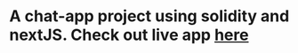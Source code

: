 # A chat-app project using solidity and nextJS. Check out live app [here](https://chat-app-solidity.vercel.app/?name=Tanmay&address=0x8805973978a51a93D1Ad99721573c00eC7FF9B67)
